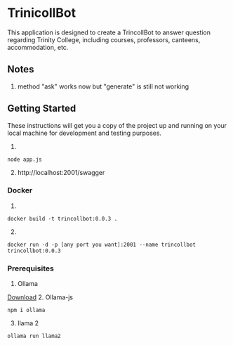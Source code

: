 # TrinicollBot
This application is designed to create a TrincollBot to answer question regarding Trinity College, including courses, professors, canteens, accommodation, etc.


## Notes
1. method "ask" works now but "generate" is still not working




## Getting Started
These instructions will get you a copy of the project up and running on your local machine for development and testing purposes.

1. 
```
node app.js  
```
2. http://localhost:2001/swagger

### Docker
1. 
```
docker build -t trincollbot:0.0.3 . 
```
2.
```
docker run -d -p [any port you want]:2001 --name trincollbot trincollbot:0.0.3
```


### Prerequisites

1. Ollama

 [Download](https://ollama.com/download/Ollama-darwin.zip)
2. Ollama-js
```
npm i ollama
```
3. llama 2
```
ollama run llama2
```